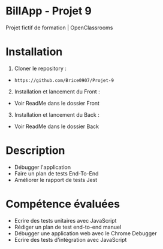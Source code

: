 # BillApp - Projet 9

Projet fictif de formation | OpenClassrooms

# Installation

1. Cloner le repository :
- `https://github.com/Brice0907/Projet-9`

2. Installation et lancement du Front :
- Voir ReadMe dans le dossier Front

3. Installation et lancement du Back :
- Voir ReadMe dans le dossier Back

# Description

- Débugger l'application
- Faire un plan de tests End-To-End
- Améliorer le rapport de tests Jest

# Compétence évaluées

- Ecrire des tests unitaires avec JavaScript
- Rédiger un plan de test end-to-end manuel
- Débugger une application web avec le Chrome Debugger
- Ecrire des tests d'intégration avec JavaScript
